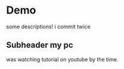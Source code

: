 # Demo
some descriptions!
i commit twice
## Subheader my pc
was watching tutorial on youtube by the time.